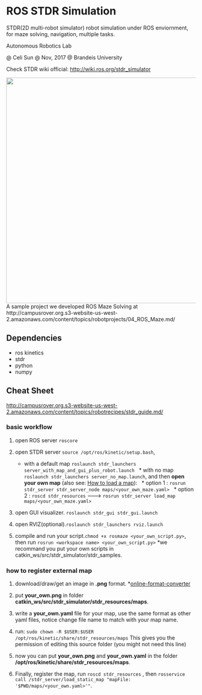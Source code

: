 # ROS STDR Simulation
STDR(2D multi-robot simulator) robot simulation under ROS enviornment, for maze solving, navigation, multiple tasks.

Autonomous Robotics Lab

@ Celi Sun @ Nov, 2017 @ Brandeis University 



Check STDR wiki official: http://wiki.ros.org/stdr_simulator

<img src="https://github.com/celisun/STDR-simulation/blob/master/stdr-turtlebota.png" width="600">
A sample project we developed ROS Maze Solving at http://campusrover.org.s3-website-us-west-2.amazonaws.com/content/topics/robotprojects/04_ROS_Maze.md/

## Dependencies

* ros kinetics
* stdr
* python
* numpy




## Cheat Sheet
http://campusrover.org.s3-website-us-west-2.amazonaws.com/content/topics/robotrecipes/stdr_guide.md/
### basic workflow
1. open ROS server `roscore`

1. open STDR server `source /opt/ros/kinetic/setup.bash`,
   * with a default map  `roslaunch stdr_launchers server_with_map_and_gui_plus_robot.launch`
   * with no map `roslaunch stdr_launchers server_no_map.launch`, and then **open your own map** (also see: [How to load a map](http://wiki.ros.org/stdr_simulator/Tutorials/How%20to%20load%20a%20map)): 
   * option 1 : `rosrun stdr_server stdr_server_node maps/<your_own_maze.yaml>`
   * option 2 : `roscd stdr_resources` ---> `rosrun stdr_server load_map maps/<your_own_maze.yaml>`

1. open GUI visualizer. `roslaunch stdr_gui stdr_gui.launch`

1. open RVIZ(optional).`roslaunch stdr_launchers rviz.launch`

1. compile and run your script.`chmod +x rosmaze <your_own_script.py>`, then run `rosrun <workspace name> <your_own_script.py>`  *we recommand you put your own scripts in catkin_ws/src/stdr_simulator/stdr_samples.


### how to register external map
1. download/draw/get an image in **.png** format. *[online-format-converter](https://www.online-convert.com/)

1. put **your_own.png** in folder **catkin_ws/src/stdr_simulator/stdr_resources/maps**.

1. write a **your_own.yaml** file for your map, use the same format as other yaml files, notice change file name to match with your map name.

1. run: `sudo chown -R $USER:$USER /opt/ros/kinetic/share/stdr_resources/maps` This gives you the permission of editing this source folder (you might not need this line)

1. now you can put **your_own.png** and **your_own.yaml** in the folder **/opt/ros/kinetic/share/stdr_resources/maps**.

1. Finally, register the map, run `roscd stdr_resources` , then `rosservice call /stdr_server/load_static_map "mapFile: '$PWD/maps/<your_own.yaml>'"`.


